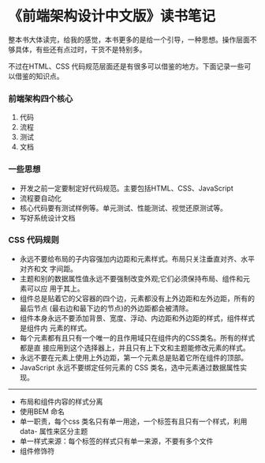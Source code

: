 # 《前端架构设计中文版》读书笔记
整本书大体读完，给我的感觉，本书更多的是给一个引导，一种思想。操作层面不够具体，有些还有点过时，干货不是特别多。

不过在HTML、CSS 代码规范层面还是有很多可以借鉴的地方。下面记录一些可以借鉴的知识点。

###  前端架构四个核心
1. 代码
2. 流程
3. 测试
4. 文档

### 一些思想
- 开发之前一定要制定好代码规范。主要包括HTML、CSS、JavaScript
- 流程要自动化
- 核心代码要有测试样例等。单元测试、性能测试、视觉还原测试等。
- 写好系统设计文档

### CSS 代码规则
- 永远不要给布局的子内容强加内边距和元素样式。布局只关注垂直对齐、水平对齐和文 字间距。
- 主题和别的数据属性值永远不要强制改变外观;它们必须保持布局、组件和元素可以应 用于其上。
- 组件总是贴着它的父容器的四个边，元素都没有上外边距和左外边距，所有的最后节点 (最右边和最下边的节点)的外边距都会被清除。
- 组件本身永远不要添加背景、宽度、浮动、内边距和外边距的样式，组件样式是组件内 元素的样式。
- 每个元素都有且只有一个唯一的且作用域只在组件内的CSS类名。所有的样式都是直 接应用到这个选择器上，并且只有上下文和主题能修改元素的样式。
- 永远不要在元素上使用上外边距，第一个元素总是贴着它所在组件的顶部。
- JavaScript 永远不要绑定任何元素的 CSS 类名，选中元素通过数据属性实现。

---
- 布局和组件内容的样式分离
- 使用BEM 命名
- 单一职责，每个css 类名只有单一用途，一个标签有且只有一个样式，利用data- 属性来区分主题
- 单一样式来源：每个标签的样式只有单一来源，不要有多个文件
- 组件修饰符
